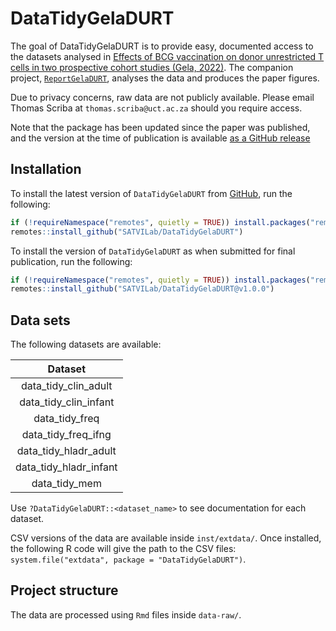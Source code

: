 
<!-- README.md is generated from README.Rmd. Please edit that file -->

# DataTidyGelaDURT

<!-- badges: start -->
<!-- badges: end -->

The goal of DataTidyGelaDURT is to provide easy, documented access to
the datasets analysed in [Effects of BCG vaccination on donor
unrestricted T cells in two prospective cohort studies (Gela,
2022)](https://doi.org/10.1016/j.ebiom.2022.103839). The companion
project, [`ReportGelaDURT`](https://github.com/SATVILab/ReportGelaDURT),
analyses the data and produces the paper figures.

Due to privacy concerns, raw data are not publicly available. Please
email Thomas Scriba at `thomas.scriba@uct.ac.za` should you require
access.

Note that the package has been updated since the paper was published,
and the version at the time of publication is available [as a GitHub
release]()

## Installation

To install the latest version of `DataTidyGelaDURT` from
[GitHub](https://github.com/), run the following:

``` r
if (!requireNamespace("remotes", quietly = TRUE)) install.packages("remotes")
remotes::install_github("SATVILab/DataTidyGelaDURT")
```

To install the version of `DataTidyGelaDURT` as when submitted for final
publication, run the following:

``` r
if (!requireNamespace("remotes", quietly = TRUE)) install.packages("remotes")
remotes::install_github("SATVILab/DataTidyGelaDURT@v1.0.0")
```

## Data sets

The following datasets are available:

|          Dataset          |
|:-------------------------:|
|  data\_tidy\_clin\_adult  |
| data\_tidy\_clin\_infant  |
|     data\_tidy\_freq      |
|  data\_tidy\_freq\_ifng   |
| data\_tidy\_hladr\_adult  |
| data\_tidy\_hladr\_infant |
|      data\_tidy\_mem      |

Use `?DataTidyGelaDURT::<dataset_name>` to see documentation for each
dataset.

CSV versions of the data are available inside `inst/extdata/`. Once
installed, the following R code will give the path to the CSV files:
`system.file("extdata", package = "DataTidyGelaDURT")`.

## Project structure

The data are processed using `Rmd` files inside `data-raw/`.

